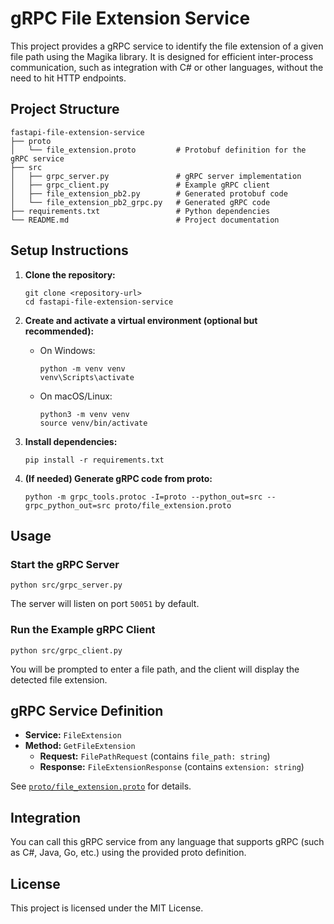 # gRPC File Extension Service

This project provides a gRPC service to identify the file extension of a given file path using the Magika library. It is designed for efficient inter-process communication, such as integration with C# or other languages, without the need to hit HTTP endpoints.

## Project Structure

```
fastapi-file-extension-service
├── proto
│   └── file_extension.proto         # Protobuf definition for the gRPC service
├── src
│   ├── grpc_server.py               # gRPC server implementation
│   ├── grpc_client.py               # Example gRPC client
│   ├── file_extension_pb2.py        # Generated protobuf code
│   └── file_extension_pb2_grpc.py   # Generated gRPC code
├── requirements.txt                 # Python dependencies
└── README.md                        # Project documentation
```

## Setup Instructions

1. **Clone the repository:**
   ```
   git clone <repository-url>
   cd fastapi-file-extension-service
   ```

2. **Create and activate a virtual environment (optional but recommended):**
   - On Windows:
     ```
     python -m venv venv
     venv\Scripts\activate
     ```
   - On macOS/Linux:
     ```
     python3 -m venv venv
     source venv/bin/activate
     ```

3. **Install dependencies:**
   ```
   pip install -r requirements.txt
   ```

4. **(If needed) Generate gRPC code from proto:**
   ```
   python -m grpc_tools.protoc -I=proto --python_out=src --grpc_python_out=src proto/file_extension.proto
   ```

## Usage

### Start the gRPC Server

```
python src/grpc_server.py
```

The server will listen on port `50051` by default.

### Run the Example gRPC Client

```
python src/grpc_client.py
```

You will be prompted to enter a file path, and the client will display the detected file extension.

## gRPC Service Definition

- **Service:** `FileExtension`
- **Method:** `GetFileExtension`
  - **Request:** `FilePathRequest` (contains `file_path: string`)
  - **Response:** `FileExtensionResponse` (contains `extension: string`)

See [`proto/file_extension.proto`](proto/file_extension.proto) for details.

## Integration

You can call this gRPC service from any language that supports gRPC (such as C#, Java, Go, etc.) using the provided proto definition.

## License

This project is licensed under the MIT License.